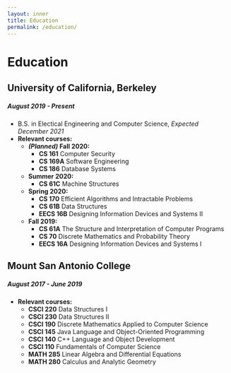 ```yaml
---
layout: inner
title: Education
permalink: /education/
---
```

# Education 

## University of California, Berkeley 
##### August 2019 - Present 
  - B.S. in Electical Engineering and Computer Science, *Expected December 2021*   
  - **Relevant courses:**
    - ***(Planned)* Fall 2020:**
      - **CS 161** Computer Security
      - **CS 169A** Software Engineering
      - **CS 186** Database Systems
    - **Summer 2020:**
      - **CS 61C** Machine Structures
    - **Spring 2020:**
      - **CS 170** Efficient Algorithms and Intractable Problems
      - **CS 61B** Data Structures
      - **EECS 16B** Designing Information Devices and Systems II
    - **Fall 2019:**
      - **CS 61A** The Structure and Interpretation of Computer Programs 
      - **CS 70** Discrete Mathematics and Probability Theory
      - **EECS 16A** Designing Information Devices and Systems I

## Mount San Antonio College
##### August 2017 - June 2019
  - **Relevant courses:**    
    - **CSCI 220** Data Structures I 
    - **CSCI 230** Data Structures II  
    - **CSCI 190** Discrete Mathematics Applied to Computer Science  
    - **CSCI 145** Java Language and Object-Oriented Programming 
    - **CSCI 140** C++ Language and Object Development 
    - **CSCI 110** Fundamentals of Computer Science  
    - **MATH 285** Linear Algebra and Differential Equations 
    - **MATH 280** Calculus and Analytic Geometry  